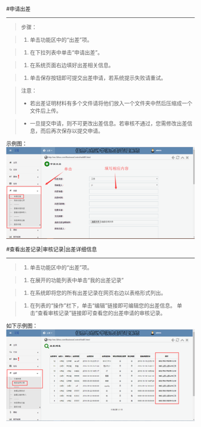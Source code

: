 #申请出差

----

>步骤：

>1. 单击功能区中的“出差”项。

>1. 在下拉列表中单击“申请出差”。

>1. 在系统页面右边填好出差相关信息。

>1. 单击保存按钮即可提交出差申请，若系统提示失败请重试。

><w>注意：
>-    若出差证明材料有多个文件请将他们放入一个文件夹中然后压缩成一个文件后上传。

>-   一旦提交申请，则不可更改出差信息。若审核不通过，您需修改出差信息，而后再次保存以提交申请。 

示例图：
![](/assets/chapter1/chuchai/QQ截图20161026232311.png)



#查看出差记录|审核记录|出差详细信息

----

>1.    单击功能区中的“出差”项。

>1.    在展开的功能列表中单击“我的出差记录”

>1.    在系统即将您的所有出差记录在网页右边以表格形式列出。

>1.    在列表的“操作”栏下，单击“编辑”链接即可编辑您的出差信息。
       单击“查看审核记录”链接即可查看您的出差申请的审核记录。
       


如下示例图：
![](/assets/chapter1/chuchai/出差记录.png)




